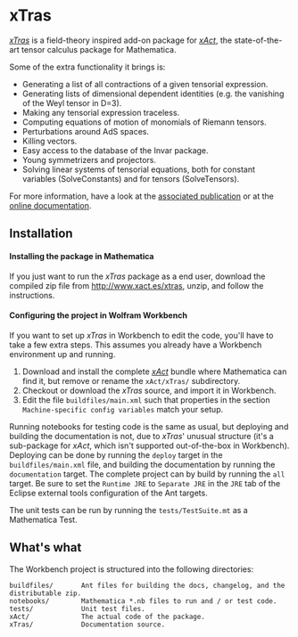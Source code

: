 xTras
=====

[*xTras*](http://www.xact.es/xtras/) is a field-theory inspired add-on package for [*xAct*](http://www.xact.es/), 
the state-of-the-art tensor calculus package for Mathematica.

Some of the extra functionality it brings is:

* Generating a list of all contractions of a given tensorial expression.
* Generating lists of dimensional dependent identities (e.g. the vanishing of the Weyl tensor in D=3).
* Making any tensorial expression traceless.
* Computing equations of motion of monomials of Riemann tensors.
* Perturbations around AdS spaces.
* Killing vectors.
* Easy access to the database of the Invar package.
* Young symmetrizers and projectors.
* Solving linear systems of tensorial equations, both for constant variables (SolveConstants) 
  and for tensors (SolveTensors).

For more information, have a look at the [associated publication](http://arxiv.org/abs/1308.3493) 
or at the [online documentation](http://www.xact.es/xtras/documentation).


Installation
------------

#### Installing the package in Mathematica

If you just want to run the *xTras* package as a end user, download the compiled zip file from 
http://www.xact.es/xtras, unzip, and follow the instructions.

#### Configuring the project in Wolfram Workbench

If you want to set up *xTras* in Workbench to edit the code, you'll have to take a few extra steps.
This assumes you already have a Workbench environment up and running. 

1. Download and install the complete [*xAct*](http://www.xact.es/) bundle where Mathematica can find it, 
   but remove or rename the `xAct/xTras/` subdirectory.
2. Checkout or download the *xTras* source, and import it in Workbench.
3. Edit the file `buildfiles/main.xml` such that properties in the section `Machine-specific config variables`
   match your setup.

Running notebooks for testing code is the same as usual, but deploying and building the documentation is not,
due to *xTras*' unusual structure (it's a sub-package for *xAct*, which isn't supported out-of-the-box in Workbench).
Deploying can be done by running the `deploy` target in the `buildfiles/main.xml` file, and building the 
documentation by running the `documentation` target. The complete project can by build by running the 
`all` target. Be sure to set the `Runtime JRE` to `Separate JRE` in the `JRE` tab of the Eclipse external
tools configuration of the Ant targets.

The unit tests can be run by running the `tests/TestSuite.mt` as a Mathematica Test.


What's what
-----------

The Workbench project is structured into the following directories:

    buildfiles/       Ant files for building the docs, changelog, and the distributable zip.
    notebooks/        Mathematica *.nb files to run and / or test code.
    tests/            Unit test files.
    xAct/             The actual code of the package.
    xTras/            Documentation source.

